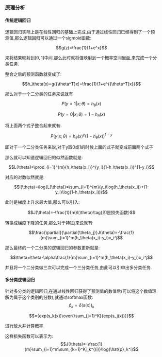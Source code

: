 ### 原理分析

#### 传统逻辑回归

逻辑回归实际上是在线性回归的基础上完成,由于通过线性回归已经得到了一个预测值,那么逻辑回归可以通过一个sigmoid函数:

$$g(z)=\frac{1}{1+e^x}$$

来将结果映射到$[0,1]$中间,那么此时就将值映射到一个概率空间里面,来完成一个分类任务.

整合之后的预测函数就变成了:

$$h_\theta(x)=g({\theta^T}x)=\frac{1}{1+e^{{\theta^T}x}}$$

那么对于一个二分类的任务来说就有

$$P(y=1|x;\theta)=h_\theta(x)$$

$$P(y=0|x;\theta)=1-h_\theta(x)$$

将上面两个式子整合起来就有:

$$P(y|x;\theta)={h_\theta(x)}^y(1-h_\theta(x))^{1-y}$$

即对于一个二分类任务来说,对于y取0或1的时候上面的式子就变成前面两个式子

那么就可以知道逻辑回归的似然函数就是:

$$L(\theta)=\prod_{i=1}^{m}{h_\theta(x_i)}^{y_i}(1-h_\theta(x_i))^{1-y_i}$$

对应的对数似然就是:

$$l(\theta)=\log{L(\theta)}=\sum_{i=1}^{m}(y_i\log(h_\theta(x_i))+(1-y_i)\log(1-h_\theta(x_i)))$$

此时是梯度上升求最大值,那么可以引入:

$$J(\theta)=-\frac{1}{m}l(\theta)\tag{即是损失函数}$$

转换成梯度下降的任务,那么对于特征j来说就有:

$$\frac{\partial}{\partial{\theta_j}}J(\theta)=-\frac{1}{m}\sum_{i=1}^m(h_\theta(x_i)-y_i)x_i^j$$

那么最终的一个二分类的逻辑回归的参数更新就是:

$$\theta=\theta-\alpha\frac{1}{m}\sum_{i=1}^m(h_\theta(x_i)-y_i)x_i^j$$

并且将一个二分类做三次可以完成一个三分类任务,由此可以引申出多分类任务.

#### 多分类逻辑回归

针对多分类的逻辑回归,在通过线性回归获得了预测值的数值后(可以将这个数值理解为属于这个类别的分数),就通过softmax函数:
$$\hat{p}_k=\delta(s(x))_k$$

$$={exp(s_k(x))\over{\sum_{j=1}^K}{exp(s_j(x))}}$$

进行放大并计算概率.

这样损失函数可以表示为:
$$J(\theta)=-\frac{1}{m}\sum_{i=1}^m\sum_{k=1}^Kj_k^{(i)}\log(\hat{p}_k^i)$$
